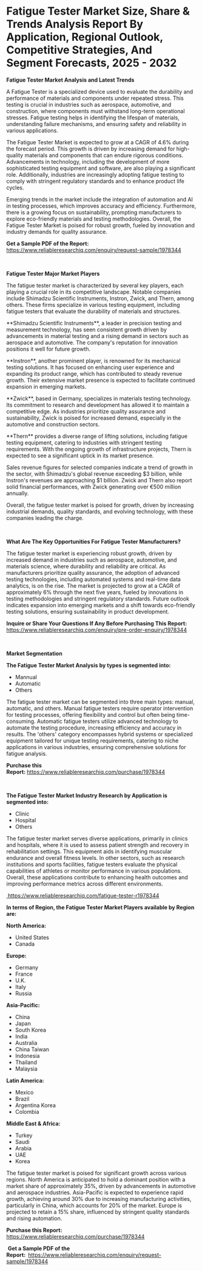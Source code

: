 <p><h1>Fatigue Tester Market Size, Share & Trends Analysis Report By Application, Regional Outlook, Competitive Strategies, And Segment Forecasts, 2025 - 2032</h1></p><p><strong>Fatigue Tester Market Analysis and Latest Trends</strong></p>
<p><p>A Fatigue Tester is a specialized device used to evaluate the durability and performance of materials and components under repeated stress. This testing is crucial in industries such as aerospace, automotive, and construction, where components must withstand long-term operational stresses. Fatigue testing helps in identifying the lifespan of materials, understanding failure mechanisms, and ensuring safety and reliability in various applications.</p><p>The Fatigue Tester Market is expected to grow at a CAGR of 4.6% during the forecast period. This growth is driven by increasing demand for high-quality materials and components that can endure rigorous conditions. Advancements in technology, including the development of more sophisticated testing equipment and software, are also playing a significant role. Additionally, industries are increasingly adopting fatigue testing to comply with stringent regulatory standards and to enhance product life cycles.</p><p>Emerging trends in the market include the integration of automation and AI in testing processes, which improves accuracy and efficiency. Furthermore, there is a growing focus on sustainability, prompting manufacturers to explore eco-friendly materials and testing methodologies. Overall, the Fatigue Tester Market is poised for robust growth, fueled by innovation and industry demands for quality assurance.</p></p>
<p><strong>Get a Sample PDF of the Report:&nbsp;</strong> <a href="https://www.reliableresearchiq.com/enquiry/request-sample/1978344?utm_campaign=3006&utm_medium=2&utm_source=Github&utm_content=ia&utm_term=13042025&utm_id=fatigue-tester">https://www.reliableresearchiq.com/enquiry/request-sample/1978344</a></p>
<p>&nbsp;</p>
<p><strong>Fatigue Tester Major Market Players</strong></p>
<p><p>The fatigue tester market is characterized by several key players, each playing a crucial role in its competitive landscape. Notable companies include Shimadzu Scientific Instruments, Instron, Zwick, and Thern, among others. These firms specialize in various testing equipment, including fatigue testers that evaluate the durability of materials and structures.</p><p>**Shimadzu Scientific Instruments**, a leader in precision testing and measurement technology, has seen consistent growth driven by advancements in material testing and a rising demand in sectors such as aerospace and automotive. The company's reputation for innovation positions it well for future growth.</p><p>**Instron**, another prominent player, is renowned for its mechanical testing solutions. It has focused on enhancing user experience and expanding its product range, which has contributed to steady revenue growth. Their extensive market presence is expected to facilitate continued expansion in emerging markets.</p><p>**Zwick**, based in Germany, specializes in materials testing technology. Its commitment to research and development has allowed it to maintain a competitive edge. As industries prioritize quality assurance and sustainability, Zwick is poised for increased demand, especially in the automotive and construction sectors.</p><p>**Thern** provides a diverse range of lifting solutions, including fatigue testing equipment, catering to industries with stringent testing requirements. With the ongoing growth of infrastructure projects, Thern is expected to see a significant uptick in its market presence.</p><p>Sales revenue figures for selected companies indicate a trend of growth in the sector, with Shimadzu's global revenue exceeding $3 billion, while Instron's revenues are approaching $1 billion. Zwick and Thern also report solid financial performances, with Zwick generating over €500 million annually.</p><p>Overall, the fatigue tester market is poised for growth, driven by increasing industrial demands, quality standards, and evolving technology, with these companies leading the charge.</p></p>
<p>&nbsp;</p>
<p><strong>What Are The Key Opportunities For Fatigue Tester Manufacturers?</strong></p>
<p><p>The fatigue tester market is experiencing robust growth, driven by increased demand in industries such as aerospace, automotive, and materials science, where durability and reliability are critical. As manufacturers prioritize quality assurance, the adoption of advanced testing technologies, including automated systems and real-time data analytics, is on the rise. The market is projected to grow at a CAGR of approximately 6% through the next five years, fueled by innovations in testing methodologies and stringent regulatory standards. Future outlook indicates expansion into emerging markets and a shift towards eco-friendly testing solutions, ensuring sustainability in product development.</p></p>
<p><strong>Inquire or Share Your Questions If Any Before Purchasing This Report:</strong> <a href="https://www.reliableresearchiq.com/enquiry/pre-order-enquiry/1978344?utm_campaign=3006&utm_medium=2&utm_source=Github&utm_content=ia&utm_term=13042025&utm_id=fatigue-tester">https://www.reliableresearchiq.com/enquiry/pre-order-enquiry/1978344</a></p>
<p>&nbsp;</p>
<p><strong>Market Segmentation</strong></p>
<p><strong>The Fatigue Tester Market Analysis by types is segmented into:</strong></p>
<p><ul><li>Mannual</li><li>Automatic</li><li>Others</li></ul></p>
<p><p>The fatigue tester market can be segmented into three main types: manual, automatic, and others. Manual fatigue testers require operator intervention for testing processes, offering flexibility and control but often being time-consuming. Automatic fatigue testers utilize advanced technology to automate the testing procedure, increasing efficiency and accuracy in results. The 'others' category encompasses hybrid systems or specialized equipment tailored for unique testing requirements, catering to niche applications in various industries, ensuring comprehensive solutions for fatigue analysis.</p></p>
<p><strong>Purchase this Report:&nbsp;</strong><a href="https://www.reliableresearchiq.com/purchase/1978344?utm_campaign=3006&utm_medium=2&utm_source=Github&utm_content=ia&utm_term=13042025&utm_id=fatigue-tester">https://www.reliableresearchiq.com/purchase/1978344</a></p>
<p>&nbsp;</p>
<p><strong>The Fatigue Tester Market Industry Research by Application is segmented into:</strong></p>
<p><ul><li>Clinic</li><li>Hospital</li><li>Others</li></ul></p>
<p><p>The fatigue tester market serves diverse applications, primarily in clinics and hospitals, where it is used to assess patient strength and recovery in rehabilitation settings. This equipment aids in identifying muscular endurance and overall fitness levels. In other sectors, such as research institutions and sports facilities, fatigue testers evaluate the physical capabilities of athletes or monitor performance in various populations. Overall, these applications contribute to enhancing health outcomes and improving performance metrics across different environments.</p></p>
<p><a href="https://www.reliableresearchiq.com/fatigue-tester-r1978344?utm_campaign=3006&utm_medium=2&utm_source=Github&utm_content=ia&utm_term=13042025&utm_id=fatigue-tester">&nbsp;https://www.reliableresearchiq.com/fatigue-tester-r1978344</a></p>
<p><strong>In terms of Region, the Fatigue Tester Market Players available by Region are:</strong></p>
<p>
    <p> <strong> North America: </strong>
        <ul>
            <li>United States</li>
            <li>Canada</li>
        </ul>
        </p> 
    <p> <strong> Europe: </strong>
        <ul>
            <li>Germany</li>
            <li>France</li>
            <li>U.K.</li>
            <li>Italy</li>
            <li>Russia</li>
        </ul>
        </p> 
    <p> <strong> Asia-Pacific: </strong>
        <ul>
            <li>China</li>
            <li>Japan</li>
            <li>South Korea</li>
            <li>India</li>
            <li>Australia</li>
            <li>China Taiwan</li>
            <li>Indonesia</li>
            <li>Thailand</li>
            <li>Malaysia</li>
        </ul>
        </p> 
    <p> <strong> Latin America: </strong>
        <ul>
            <li>Mexico</li>
            <li>Brazil</li>
            <li>Argentina Korea</li>
            <li>Colombia</li>
        </ul>
        </p> 
    <p> <strong> Middle East & Africa: </strong>
        <ul>
            <li>Turkey</li>
            <li>Saudi</li>
            <li>Arabia</li>
            <li>UAE</li>
            <li>Korea</li>
        </ul>
    </p>
    </p>
<p><p>The fatigue tester market is poised for significant growth across various regions. North America is anticipated to hold a dominant position with a market share of approximately 35%, driven by advancements in automotive and aerospace industries. Asia-Pacific is expected to experience rapid growth, achieving around 30% due to increasing manufacturing activities, particularly in China, which accounts for 20% of the market. Europe is projected to retain a 15% share, influenced by stringent quality standards and rising automation.</p></p>
<p><strong>Purchase this Report: </strong><a href="https://www.reliableresearchiq.com/purchase/1978344?utm_campaign=3006&utm_medium=2&utm_source=Github&utm_content=ia&utm_term=13042025&utm_id=fatigue-tester">https://www.reliableresearchiq.com/purchase/1978344</a></p>
<p>&nbsp;<strong>Get a Sample PDF of the Report:&nbsp;&nbsp;</strong><a href="https://www.reliableresearchiq.com/enquiry/request-sample/1978344?utm_campaign=3006&utm_medium=2&utm_source=Github&utm_content=ia&utm_term=13042025&utm_id=fatigue-tester">https://www.reliableresearchiq.com/enquiry/request-sample/1978344</a></p>
<p><strong></strong></p>
<p><p></p><p></p><p></p></p>